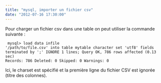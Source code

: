 ```yaml
---
title: "mysql, importer un fichier csv"
date: "2012-07-16 17:30:00"
---
```

Pour charger un fichier csv dans une table on peut utiliser la commande suivante :  <pre><code>
mysql> load data infile '/path/to/file.csv' into table mytable character 
set 'utf8' fields terminated by ';' IGNORE 1 lines;
Query OK, 786 rows affected (0.13 sec)
Records: 786  Deleted: 0  Skipped: 0  Warnings: 0
</code></pre> Ici, le charset est spécifié et la première ligne du fichier CSV est ignorée (titre des colonnes).
